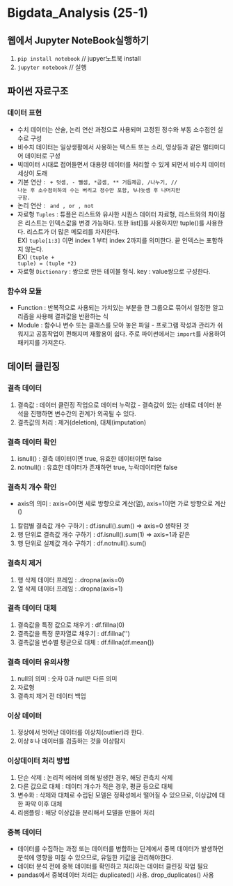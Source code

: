 # Bigdata_Analysis (25-1)
## 웹에서 Jupyter NoteBook실행하기
1. <code>pip install notebook</code> // jupyer노트북 install
2. <code>jupyter notebook</code> // 실행
## 파이썬 자료구조
### 데이터 표현
- 수치 데이터는 산술, 논리 연산 과정으로 사용되며 고정된 정수와 부동 소수점인 실수로 구성
- 비수치 데이터는 일상생활에서 사용하는 텍스트 또는 소리, 영상등과 같은 멀티미디어 데이터로 구성
- 빅데이터 시대로 접어들면서 대용량 데이터를 처리할 수 있게 되면서 비수치 데이터 세상이 도래
- 기본 연산 : <code> + 덧셈, - 뺄셈, *곱셈, ** 거듭제곱, /나누기, // 나눈 후 소수점이하의 수는 버리고 정수만 포함, %나눗셈 후 나머지만 구함.</code>
- 논리 연산 : <code> and , or , not </code>
- 자료형 <code>Tuples</code> : 튜플은 리스트와 유사한 시퀀스 데이터 자료형, 리스트와의 차이점은 리스트는 인덱스값을 변경 가능하다. 또한 list[]를 사용하지만 tuple()를 사용한다. 리스트가 더 많은 메모리를 차지한다.<br>
EX) <code>tuple[1:3]</code> 이면 index 1 부터 index 2까지를 의미한다. 끝 인덱스는 포함하지 않는다.<br>
EX) <code>(tuple + tuple) = (tuple *2)</code>
- 자료형 <code>Dictionary</code> : 쌍으로 만든 테이블 형식. key : value쌍으로 구성한다.
### 함수와 모듈
- Function : 반복적으로 사용되는 가치있는 부분을 한 그룹으로 묶어서 일정한 알고리즘을 사용해 결과값을 반환하는 식
- Module : 함수나 변수 또는 클래스를 모아 놓은 파일 - 프로그램 작성과 관리가 쉬워지고 공동작업이 편해지며 재활용이 쉽다. 주로 파이썬에서는 <code>import</code>를 사용하여 패키지를 가져온다. 

## 데이터 클린징
### 결측 데이터
1. 결측값 : 데이터 클린징 작업으로 데이터 누락값 - 결측값이 있는 상태로 데이터 분석을 진행하면 변수간의 관계가 외곡될 수 있다.
2. 결측값의 처리 : 제거(deletion), 대체(imputation)

### 결측 데이터 확인
1. isnull() : 결측 데이터이면 true, 유효한 데이터이면 false
2. notnull() : 유효한 데이터가 존재하면 true, 누락데이터면 false

### 결측치 개수 확인
- axis의 의미 : axis=0이면 세로 방향으로 계산(열), axis=1이면 가로 방향으로 계산()
1. 칼럼별 결측값 개수 구하기 : df.isnull().sum() => axis=0 생략된 것
2. 행 단위로 결측값 개수 구하기 : df.isnull().sum(1) => axis=1과 같은 
3. 행 단위로 실제값 개수 구하기 : df.notnull().sum()

### 결측치 제거
1. 행 삭제 데이터 프레임 : .dropna(axis=0)
2. 열 삭제 데이터 프레임 : .dropna(axis=1)

### 결측 데이터 대체
1. 결측값을 특정 값으로 채우기 : df.fillna(0)
2. 결측값을 특정 문자열로 채우기 : df.fillna('')
3. 결측값을 변수별 평균으로 대체 : df.fillna(df.mean())

### 결측 데이터 유의사항
1. null의 의미 : 숫자 0과 null은 다른 의미
2. 자료형
3. 결측치 제거 전 데이터 백업 

### 이상 데이터
1. 정상에서 벗어난 데이터를 이상치(outlier)라 한다.
2. 이상ㅎ나 데이터를 검출하는 것을 이상탐지

### 이상데이터 처리 방법
1. 단순 삭제 : 논리적 에러에 의해 발생한 경우, 해당 관측치 삭제
2. 다른 값으로 대체 : 데이터 개수가 적은 경우, 평균 등으로 대체
3. 변수화 : 삭제와 대체로 수립된 모델은 정확성에서 떨어질 수 있으므로, 이상값에 대한 파악 이후 대체
4. 리샘플링 : 해당 이상값을 분리해서 모델을 만들어 처리

### 중복 데이터 
- 데이터를 수집하는 과정 또는 데이터를 병합하는 단계에서 중복 데이터가 발생하면 분석에 영향을 미칠 수 있으므로, 유일한 키값을 관리해야한다.
- 데이터 분석 전에 중복 데이터를 확인하고 처리하는 데이터 클린징 작업 필요
- pandas에서 중복데이터 처리는 duplicated() 사용. drop_duplicates() 사용